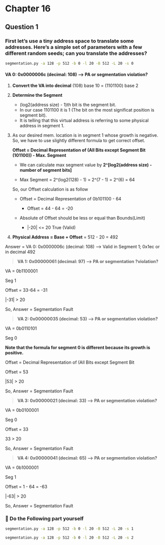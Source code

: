 # Chapter 16

## Question 1

### First let’s use a tiny address space to translate some addresses. Here’s a simple set of parameters with a few different random seeds; can you translate the addresses?

```bash
segmentation.py -a 128 -p 512 -b 0 -l 20 -B 512 -L 20 -s 0
```

#### VA  0: 0x0000006c (decimal:  108) --> PA or segmentation violation?

1. **Convert the VA into decimal** (108) base 10 = (1101100) base 2

1. **Determine the Segment**
   * (log2(address size) - 1)th bit is the segment bit.
   * In our case 1101100 it is 1 (The bit on the most significat position is segment bit).
   * It is telling that this virtual address is referring to some physical address
     in segment 1.
1. As our desired mem. location is in segment 1 whose growth is negative.
   So, we have to use slightly different formula to get correct offset.

   **Offset = Decimal Representation of (All Bits except Segment Bit (101100)) - Max. Segment**

   * We can calculate max segment value by **2^[log2(address size) - number of segment bits]**

   * Max Segment = 2^(log2(128) - 1) = 2^(7 - 1) = 2^(6) = 64

   So, our Offset calculation is as follow
   * Offset = Decimal Representation of 0b101100 - 64
     * Offset = 44 - 64 = -20

   * Absolute of Offset should be less or equal than Bounds(Limit)
     * |-20| <= 20 True (Valid)

1. **Physical Address = Base + Offset** = 512 - 20 = 492

Answer = VA  0: 0x0000006c (decimal:  108) --> Valid in Segment 1; 0x1ec or in decimal 492

> **VA  1: 0x00000061 (decimal:   97) --> PA or segmentation ?violation?**

VA = 0b1100001

Seg 1

Offset = 33-64 = -31

|-31| > 20

So, Answer = Segmentation Fault

> **VA  2: 0x00000035 (decimal:   53) --> PA or segmentation violation?**

VA = 0b0110101

Seg 0

**Note that the formula for segment 0 is different because its growth is positive.**

Offset = Decimal Representation of (All Bits except Segment Bit

Offset = 53

|53| > 20

So, Answer = Segmentation Fault

> **VA  3: 0x00000021 (decimal:   33) --> PA or segmentation violation?**

VA = 0b0100001

Seg 0

Offset = 33

33 > 20

So, Answer = Segmentation Fault

> **VA  4: 0x00000041 (decimal:   65) --> PA or segmentation violation?**

VA = 0b1000001

Seg 1

Offset = 1 - 64 = -63

|-63| > 20

So, Answer = Segmentation Fault

### :closed_book: Do the Following part yourself

```bash
segmentation.py -a 128 -p 512 -b 0 -l 20 -B 512 -L 20 -s 1
```

```bash
segmentation.py -a 128 -p 512 -b 0 -l 20 -B 512 -L 20 -s 2
```